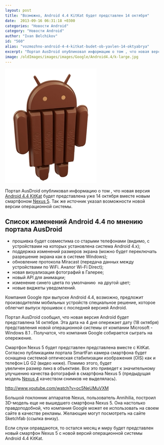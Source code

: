 ```yaml
---
layout: post
title: "Возможно, Android 4.4 KitKat будет представлен 14 октября"
date:  2013-09-16 06:31:18 +0300
categories: "Новости Android"
category: "Новости Android"
author: "Ivan Belchikov"
id: "560"
alias: "vozmozhno-android-4-4-kitkat-budet-ob-yavlen-14-oktyabrya"
excerpt: "Портал AusDroid опубликовал информацию о том , что новая версия Android 4.4 KitKat будет представлена уже 14 октября вместе новым смартфоном Nexus 5. Так же источник указал возможности новой версии операционной системы."
image: /oldImages/images/images/Google/Android4.4/k-large.jpg
---
```

<img src="/oldImages/images/images/Google/Android4.4/k-large.jpg" alt="Android 4.4 KitKat" />

Портал AusDroid опубликовал информацию о том , что новая версия <a href="index.php?option=com_content&amp;view=article&amp;id=547&amp;catid=8&amp;Itemid=102">Android 4.4 KitKat</a> будет представлена уже 14 октября вместе новым смартфоном <a href="index.php?option=com_content&amp;view=article&amp;id=548&amp;catid=8&amp;Itemid=102">Nexus 5</a>. Так же источник указал возможности новой версии операционной системы.


<h2>Список изменений Android 4.4 по мнению портала AusDroid</h2>
<ul>
<li>прошивка будет совместима со старыми телефонами (видимо, с устройствами на которых установлена система Android 4.x);</li>
<li>поддержка изменений размеров экрана (можно будет переключать разрешение экрана как в системе Windows);</li>
<li>обновление протокола Miracast (передача данных между устройствами по WiFi. Аналог Wi-Fi Direct);</li>
<li>новая визуализация фотографий в Галерее;</li>
<li>новый API для анимации;</li>
<li>изменение синего цвета по умолчанию  на другой цвет;</li>
<li>новые виджеты уведомлений.</li>
</ul>
Компания Google при выпуске Android 4.4, возможно, предложит производителям мобильных устройств специальное решение, которое облегчит выпуск прошивок с последней версией Android.

Портал AusDroid сообщил, что новая версия Android будет представлена 14 октября. Эта дата на 4 дня опережает дату (18 октября) представления новой операционной системы от компании Microsoft - Windows 8.1 . Получатся, что компания Google собирается сыграть на опережение.

Смартфон Nexus 5 будет представлен представлена вместе с KitKat. Согласно публикациям портала SmartFan камера смартфона будет оснащена системой оптическая стабилизации изображения (OIS) как и телефон LG G2 (видео ниже). Помимо этого, будет увеличен размер линз в объективе. Все это приведет к значительному улучшению качества фотографий в смартфона Nexus 5 (предыдущая модель <a href="index.php?option=com_content&amp;view=article&amp;id=333&amp;catid=8&amp;Itemid=102">Nexus 4</a> качеством снимков не выделялась).

http://www.youtube.com/watch?v=oc5NeUMuVXM

Большой поклонник аппаратов Nexus, пользователь Annihilia, построил 3D-модель еще не вышедшего смартфона Nexus 5. Она настолько правдоподобной, что компания Google может ее использовать на своем сайте в качестве рекламы. Желающие могут посмотреть на сайте Sketchfab (ссылка внизу).

Если слухи оправдаются, то остался месяц и миру будет представлен новый смартфон Nexus 5 с новой версий операционной системы Android 4.4 KitKat.

 

